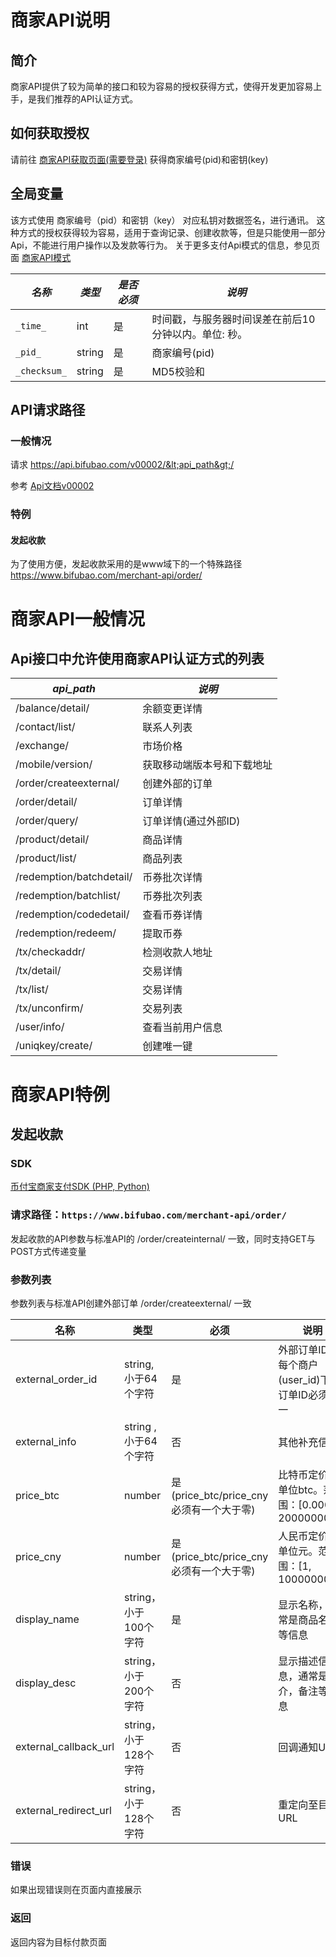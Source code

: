 商家API说明
=====

## 简介
商家API提供了较为简单的接口和较为容易的授权获得方式，使得开发更加容易上手，是我们推荐的API认证方式。

## 如何获取授权
请前往 [商家API获取页面(需要登录)](https://www.bifubao.com/merchants/#api) 获得商家编号(pid)和密钥(key)

## 全局变量
该方式使用 商家编号（pid）和密钥（key） 对应私钥对数据签名，进行通讯。
这种方式的授权获得较为容易，适用于查询记录、创建收款等，但是只能使用一部分Api，不能进行用户操作以及发款等行为。
关于更多支付Api模式的信息，参见页面 [商家API模式](#docs/merchant_api)

| *名称* | *类型* | *是否必须* | *说明* |
|-|-|-|-|
| ```_time_``` | int | 是 | 时间戳，与服务器时间误差在前后10分钟以内。单位: 秒。 |
| ```_pid_``` | string | 是 | 商家编号(pid) |
| ```_checksum_``` | string | 是 | MD5校验和 |

## API请求路径

### 一般情况
请求 https://api.bifubao.com/v00002/&lt;api_path&gt;/

参考 [Api文档v00002](#docs/api_doc_v00002)

### 特例
#### 发起收款
为了使用方便，发起收款采用的是www域下的一个特殊路径<br>
https://www.bifubao.com/merchant-api/order/


商家API一般情况
======
## Api接口中允许使用商家API认证方式的列表
| *api_path* | *说明* | 
|------------|-------------|
| /balance/detail/ | 余额变更详情 |
| /contact/list/ | 联系人列表 |
| /exchange/ | 市场价格 |
| /mobile/version/ | 获取移动端版本号和下载地址 |
| /order/createexternal/ | 创建外部的订单 |
| /order/detail/ | 订单详情 |
| /order/query/ | 订单详情(通过外部ID) |
| /product/detail/ | 商品详情 |
| /product/list/ | 商品列表 |
| /redemption/batchdetail/ | 币券批次详情 |
| /redemption/batchlist/ | 币券批次列表 |
| /redemption/codedetail/ | 查看币券详情 |
| /redemption/redeem/ | 提取币券 |
| /tx/checkaddr/ | 检测收款人地址 |
| /tx/detail/ | 交易详情 |
| /tx/list/ | 交易详情 |
| /tx/unconfirm/ | 交易列表 |
| /user/info/ | 查看当前用户信息 |
| /uniqkey/create/ | 创建唯一键 |

商家API特例
======
## 发起收款

### SDK
[币付宝商家支付SDK (PHP, Python)](https://github.com/bifubao/merchant_api_sdk/archive/master.zip)

### 请求路径：```https://www.bifubao.com/merchant-api/order/```
发起收款的API参数与标准API的 /order/createinternal/ 一致，同时支持GET与POST方式传递变量

### 参数列表
参数列表与标准API创建外部订单 /order/createexternal/ 一致

**名称**       |     **类型**        |          **必须**                      |                 **说明**
--------------------- | --------------------------- | ------------------------------------------------ | ----------------------------------------------------------------
external_order_id     | string, 小于64个字符  |  是                                          |     外部订单ID，每个商户(user_id)下的订单ID必须唯一
external_info         | string , 小于64个字符 |  否                                          |     其他补充信息
price_btc             | number               |        是(price_btc/price_cny必须有一个大于零) | 比特币定价，单位btc。范围：[0.0001, 20000000]
price_cny             | number               |        是(price_btc/price_cny必须有一个大于零) | 人民币定价，单位元。范围：[1, 1000000000]
display_name          | string，小于100个字符 | 是                                           |    显示名称，通常是商品名称等信息
display_desc          | string，小于200个字符 | 否                                           |    显示描述信息，通常是简介，备注等信息
external_callback_url | string，小于128个字符 | 否                                           |    回调通知URL
external_redirect_url | string，小于128个字符 | 否                                           |    重定向至目标URL


### 错误
如果出现错误则在页面内直接展示

### 返回
返回内容为目标付款页面

